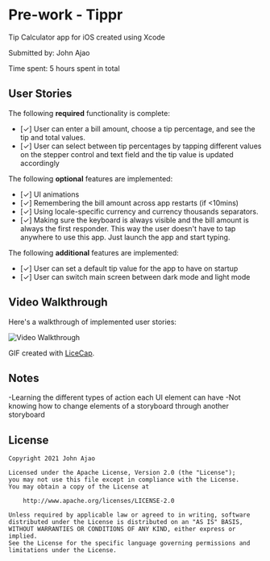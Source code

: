  # Pre-work - Tippr
 Tip Calculator app for iOS created using Xcode
 
Submitted by: John Ajao

Time spent: 5 hours spent in total

## User Stories

The following **required** functionality is complete:

* [✓] User can enter a bill amount, choose a tip percentage, and see the tip and total values.
* [✓] User can select between tip percentages by tapping different values on the stepper control and text field and the tip value is updated accordingly

The following **optional** features are implemented:

* [✓] UI animations
* [✓] Remembering the bill amount across app restarts (if <10mins)
* [✓] Using locale-specific currency and currency thousands separators.
* [✓] Making sure the keyboard is always visible and the bill amount is always the first responder. This way the user doesn't have to tap anywhere to use this app. Just launch the app and start typing.

The following **additional** features are implemented:

- [✓] User can set a default tip value for the app to have on startup
- [✓] User can switch main screen between dark mode and light mode


## Video Walkthrough

Here's a walkthrough of implemented user stories:

<img src='https://i.imgur.com/hTlRIsu.gif' title='Video Walkthrough' width='' alt='Video Walkthrough' />

GIF created with [LiceCap](http://www.cockos.com/licecap/).

## Notes

-Learning the different types of action each UI element can have
-Not knowing how to change elements of a storyboard through another storyboard


## License

    Copyright 2021 John Ajao

    Licensed under the Apache License, Version 2.0 (the "License");
    you may not use this file except in compliance with the License.
    You may obtain a copy of the License at

        http://www.apache.org/licenses/LICENSE-2.0

    Unless required by applicable law or agreed to in writing, software
    distributed under the License is distributed on an "AS IS" BASIS,
    WITHOUT WARRANTIES OR CONDITIONS OF ANY KIND, either express or implied.
    See the License for the specific language governing permissions and
    limitations under the License.

